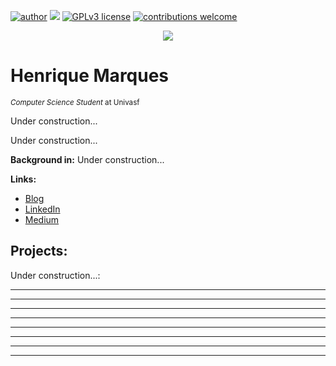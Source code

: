 [![author](https://img.shields.io/badge/author-henriquemarqs-red.svg)](https://www.linkedin.com/in/henrique-marques-314219238/) [![](https://img.shields.io/badge/python-3.10+-blue.svg)](https://www.python.org/downloads/release/python-3104/) [![GPLv3 license](https://img.shields.io/badge/License-GPLv3-blue.svg)](http://perso.crans.org/besson/LICENSE.html) [![contributions welcome](https://img.shields.io/badge/contributions-welcome-brightgreen.svg?style=flat)](https://github.com/henriquemarqs/data_science/issues)

<p align="center">
  <img src="https://raw.githubusercontent.com/carlosfab/template_portfolio/master/banner.png" >
</p>

# Henrique Marques
<sub>*Computer Science Student* at Univasf</sub>

Under construction...

Under construction...

**Background in:** Under construction...

**Links:**
* [Blog]()
* [LinkedIn](https://www.linkedin.com/in/henrique-marques-314219238/)
* [Medium](https://medium.com/@henriquecesarjcm)


## Projects:
Under construction...:

* **** 
* **** 
* **** 
* **** 
* **** 
* **** 
* **** 

---
